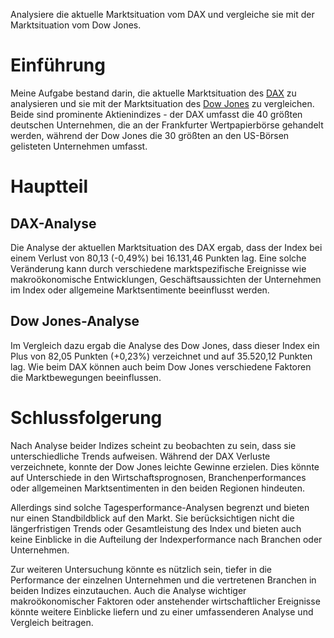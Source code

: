 Analysiere die aktuelle Marktsituation vom DAX und vergleiche sie mit der Marktsituation vom Dow Jones.

# Einführung

Meine Aufgabe bestand darin, die aktuelle Marktsituation des [DAX](https://de.wikipedia.org/wiki/DAX) zu analysieren und sie mit der Marktsituation des [Dow Jones](https://de.wikipedia.org/wiki/Dow_Jones_Industrial_Average) zu vergleichen. Beide sind prominente Aktienindizes - der DAX umfasst die 40 größten deutschen Unternehmen, die an der Frankfurter Wertpapierbörse gehandelt werden, während der Dow Jones die 30 größten an den US-Börsen gelisteten Unternehmen umfasst. 

# Hauptteil

## DAX-Analyse
Die Analyse der aktuellen Marktsituation des DAX ergab, dass der Index bei einem Verlust von 80,13 (-0,49%) bei 16.131,46 Punkten lag. Eine solche Veränderung kann durch verschiedene marktspezifische Ereignisse wie makroökonomische Entwicklungen, Geschäftsaussichten der Unternehmen im Index oder allgemeine Marktsentimente beeinflusst werden.

## Dow Jones-Analyse
Im Vergleich dazu ergab die Analyse des Dow Jones, dass dieser Index ein Plus von 82,05 Punkten (+0,23%) verzeichnet und auf 35.520,12 Punkten lag. Wie beim DAX können auch beim Dow Jones verschiedene Faktoren die Marktbewegungen beeinflussen.

# Schlussfolgerung

Nach Analyse beider Indizes scheint zu beobachten zu sein, dass sie unterschiedliche Trends aufweisen. Während der DAX Verluste verzeichnete, konnte der Dow Jones leichte Gewinne erzielen. Dies könnte auf Unterschiede in den Wirtschaftsprognosen, Branchenperformances oder allgemeinen Marktsentimenten in den beiden Regionen hindeuten.

Allerdings sind solche Tagesperformance-Analysen begrenzt und bieten nur einen Standbildblick auf den Markt. Sie berücksichtigen nicht die längerfristigen Trends oder Gesamtleistung des Index und bieten auch keine Einblicke in die Aufteilung der Indexperformance nach Branchen oder Unternehmen.

Zur weiteren Untersuchung könnte es nützlich sein, tiefer in die Performance der einzelnen Unternehmen und die vertretenen Branchen in beiden Indizes einzutauchen. Auch die Analyse wichtiger makroökonomischer Faktoren oder anstehender wirtschaftlicher Ereignisse könnte weitere Einblicke liefern und zu einer umfassenderen Analyse und Vergleich beitragen.

